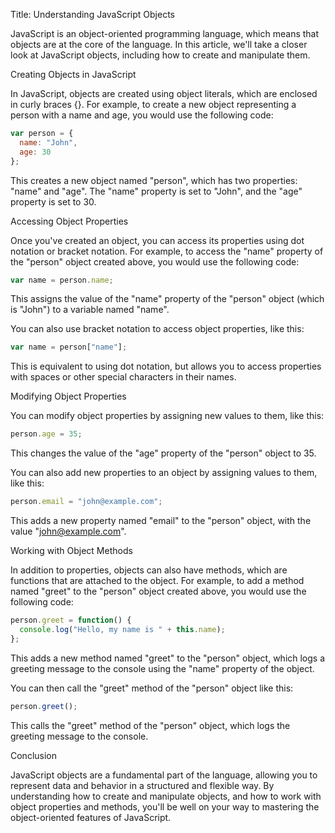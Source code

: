 Title: Understanding JavaScript Objects

JavaScript is an object-oriented programming language, which means that objects are at the core of the language. In this article, we'll take a closer look at JavaScript objects, including how to create and manipulate them.

Creating Objects in JavaScript

In JavaScript, objects are created using object literals, which are enclosed in curly braces {}. For example, to create a new object representing a person with a name and age, you would use the following code:

```js
var person = {
  name: "John",
  age: 30
};
```

This creates a new object named "person", which has two properties: "name" and "age". The "name" property is set to "John", and the "age" property is set to 30.

Accessing Object Properties

Once you've created an object, you can access its properties using dot notation or bracket notation. For example, to access the "name" property of the "person" object created above, you would use the following code:

```js
var name = person.name;
```

This assigns the value of the "name" property of the "person" object (which is "John") to a variable named "name".

You can also use bracket notation to access object properties, like this:

```js
var name = person["name"];
```

This is equivalent to using dot notation, but allows you to access properties with spaces or other special characters in their names.

Modifying Object Properties

You can modify object properties by assigning new values to them, like this:

```js
person.age = 35;
```

This changes the value of the "age" property of the "person" object to 35.

You can also add new properties to an object by assigning values to them, like this:

```js
person.email = "john@example.com";
```

This adds a new property named "email" to the "person" object, with the value "john@example.com".

Working with Object Methods

In addition to properties, objects can also have methods, which are functions that are attached to the object. For example, to add a method named "greet" to the "person" object created above, you would use the following code:

```js
person.greet = function() {
  console.log("Hello, my name is " + this.name);
};
```

This adds a new method named "greet" to the "person" object, which logs a greeting message to the console using the "name" property of the object.

You can then call the "greet" method of the "person" object like this:

```js
person.greet();
```

This calls the "greet" method of the "person" object, which logs the greeting message to the console.

Conclusion

JavaScript objects are a fundamental part of the language, allowing you to represent data and behavior in a structured and flexible way. By understanding how to create and manipulate objects, and how to work with object properties and methods, you'll be well on your way to mastering the object-oriented features of JavaScript.

